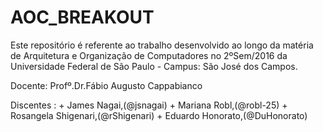 # AOC_BREAKOUT

Este repositório é referente ao trabalho desenvolvido ao longo da matéria de Arquitetura e Organização de Computadores no 2ºSem/2016 da Universidade Federal de São Paulo - Campus: São José dos Campos.

Docente: Profº.Dr.Fábio Augusto Cappabianco

Discentes :	+ James Nagai,(@jsnagai)
			+ Mariana Robl,(@robl-25)
			+ Rosangela Shigenari,(@rShigenari)
			+ Eduardo Honorato,(@DuHonorato)

